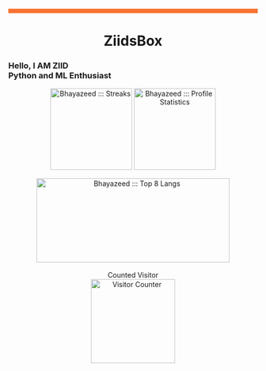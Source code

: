 <hr style="background:#F87431; border:1; height:9px" />
<h1 align= "center">
  <b>
    ZiidsBox
  </b>
</h1>
<h3>
  Hello, I AM ZIID<br>
  Python and ML Enthusiast                         
</h3>
<p align="center">
  <a href="https://github.com/Bhayazeed"><img align="center" height="165px" src="https://github-readme-streak-stats.herokuapp.com?user=Bhayazeed&theme=github-dark&hide_border=true&date_format=j%20M%5B%20Y%5D&fire=CA2E55&stroke=20FC8F&ring=20FC8F&dates=20FC8F&background=282A36" alt="Bhayazeed ::: Streaks" /></a>
  <a href="https://github.com/Bhayazeed"><img align="center" height="165px" src="https://readme-status-bay.vercel.app/api?username=Bhayazeed&show_icons=true&count_private=false&include_all_commits=true&hide_border=true&theme=dracula&icon_color=CA2E55&title_color=20fc8f&custom_title=My+Data" alt="Bhayazeed ::: Profile Statistics" /></a>
  <br><br/>
  <a href="https://github.com/Bhayazeed"><img align="center" height="170px" width="390px" src="https://readme-status-bay.vercel.app/api/top-langs/?username=Bhayazeed&hide_border=true&langs_count=8&custom_title=Top+Languages&title_color=20fc8f&theme=dracula&exclude_repo=machine,hacktrace&hide=css,html,svelte&layout=compact&card_width=280" alt="Bhayazeed ::: Top 8 Langs" /></a>
  <br> <br>
  Counted Visitor
  <br>
  <a href="https://github.com/Bhayazeed"><img height="170px" src="https://count.getloli.com/get/@:Bhayazeed?theme=asoul" alt="Visitor Counter" /></a>
</p>

<!---
Bhayazeed/Bhayazeed is a ✨ special ✨ repository because its `README.md` (this file) appears on your GitHub profile.
You can click the Preview link to take a look at your changes.
--->
